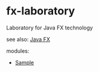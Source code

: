 # fx-laboratory

[Java FX]: https://openjfx.io

Laboratory for Java FX technology

see also: [Java FX]

modules:

- [Sample](sample/README.md)